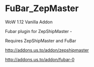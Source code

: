 # FuBar_ZepMaster
WoW 1.12 Vanilla Addon

Fubar plugin for ZepShipMaster - 

Requires ZepShipMaster and FuBar

http://addons.us.to/addon/zepshipmaster 

http://addons.us.to/addon/fubar-0
